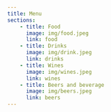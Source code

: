 ```yaml
---
title: Menu
sections:
    - title: Food
      image: img/food.jpeg
      link: food
    - title: Drinks
      image: img/drink.jpeg
      link: drinks
    - title: Wines
      image: img/wines.jpeg
      link: wines
    - title: Beers and beverage
      image: img/beers.jpeg
      link: beers
---
```

